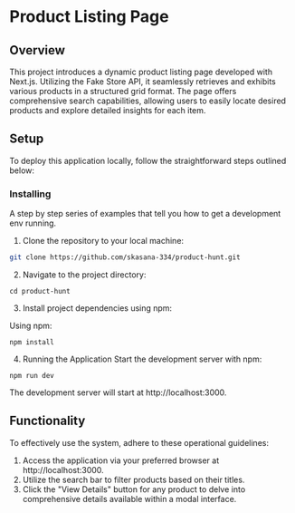 
# Product Listing Page


## Overview <a name = "overview"></a>
This project introduces a dynamic product listing page developed with Next.js. Utilizing the Fake Store API, it seamlessly retrieves and exhibits various products in a structured grid format. The page offers comprehensive search capabilities, allowing users to easily locate desired products and explore detailed insights for each item.



## Setup <a name = "setup"></a>
To deploy this application locally, follow the straightforward steps outlined below:

### Installing

A step by step series of examples that tell you how to get a development env running.

1. Clone the repository to your local machine:

```bash
git clone https://github.com/skasana-334/product-hunt.git
```

2. Navigate to the project directory:

```
cd product-hunt
```

3. Install project dependencies using npm:

Using npm:

```
npm install
```


4. Running the Application
Start the development server with npm:

```
npm run dev
```
The development server will start at http://localhost:3000.

## Functionality <a name = "functionality"></a>
To effectively use the system, adhere to these operational guidelines:

1. Access the application via your preferred browser at http://localhost:3000.
2. Utilize the search bar to filter products based on their titles.
3. Click the "View Details" button for any product to delve into comprehensive details available within a modal interface.

